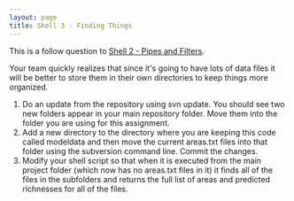 ```yaml
---
layout: page
title: Shell 3 - Finding Things
---
```


This is a follow question to [Shell 2 - Pipes and Filters](shell-2-pipes-and-filters).

Your team quickly realizes that since it's going to have lots of data
files it will be better to store them in their own directories to keep
things more organized.

1.  Do an update from the repository using svn update. You should see
    two new folders appear in your main repository folder. Move them
    into the folder you are using for this assignment.
2.  Add a new directory to the directory where you are keeping this code
    called modeldata and then move the current areas.txt files into that
    folder using the subversion command line. Commit the changes.
3.  Modify your shell script so that when it is executed from the main
    project folder (which now has no areas.txt files in it) it finds all
    of the files in the subfolders and returns the full list of areas
    and predicted richnesses for all of the files.

